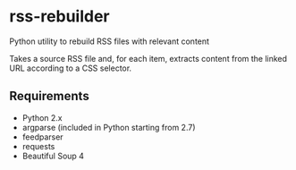 rss-rebuilder
=============

Python utility to rebuild RSS files with relevant content

Takes a source RSS file and, for each item, extracts content from the linked
URL according to a CSS selector.

Requirements
------------

* Python 2.x
* argparse (included in Python starting from 2.7)
* feedparser
* requests
* Beautiful Soup 4

